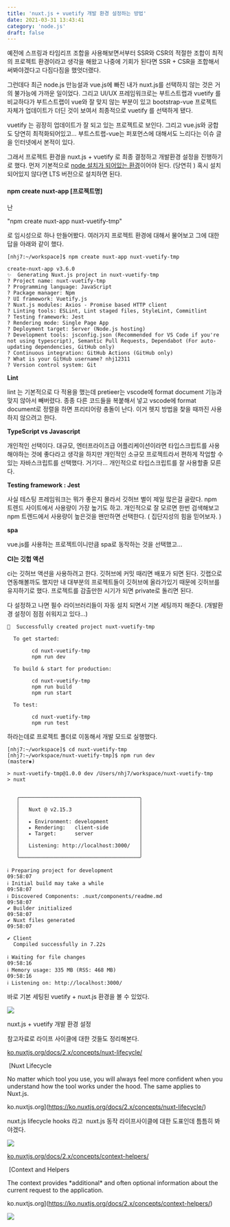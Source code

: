 ```yaml
---
title: 'nuxt.js + vuetify 개발 환경 설정하는 방법'
date: 2021-03-31 13:43:41
category: 'node.js'
draft: false
---
```


예전에 스프링과 타임리프 조합을 사용해보면서부터 SSR와 CSR의 적절한 조합이 최적의 프로젝트 환경이라고 생각을 해왔고 나중에 기회가 된다면 SSR + CSR을 조합해서 써봐야겠다고 다짐다짐을 했엇더랬다. 

그런데다 최근 node.js 만능설과 vue.js에 빠진 내가 nuxt.js를 선택하지 않는 것은 거의 불가능에 가까운 일이었다. 그리고 UI/UX 프레임워크로는 부트스트랩과 vuetify 를 비교하다가 부트스트랩이 vue와 잘 맞지 않는 부분이 있고 bootstrap-vue 프로젝트 자체가 업데이트가 더딘 것이 보여서 최종적으로 vuetify 를 선택하게 됐다. 

vuetify 는 굉장히 업데이트가 잘 되고 있는 프로젝트로 보인다. 그리고 vue.js와 궁합도 당연히 최적화되어있고... 부트스트랩-vue는 퍼포먼스에 대해서도 느리다는 이슈 글을 인터넷에서 본적이 있다. 

그래서 프로젝트 환경을 nuxt.js + vuetify 로 최종 결정하고 개발환경 설정을 진행하기로 했다. 먼저 기본적으로 [node 설치가 되어있는 환경](https://nodejs.org/ko/)이어야 된다. (당연히 ) 혹시 설치되어있지 않다면 LTS 버전으로 설치하면 된다. 

#### **npm create nuxt-app \[프로젝트명\]**

난

"npm create nuxt-app nuxt-vuetify-tmp"

로 임시성으로 하나 만들어봤다. 여러가지 프로젝트 환경에 대해서 물어보고 그에 대한 답을 아래와 같이 했다. 

    [nhj7:~/workspace]$ npm create nuxt-app nuxt-vuetify-tmp
    
    create-nuxt-app v3.6.0
    ✨  Generating Nuxt.js project in nuxt-vuetify-tmp
    ? Project name: nuxt-vuetify-tmp
    ? Programming language: JavaScript
    ? Package manager: Npm
    ? UI framework: Vuetify.js
    ? Nuxt.js modules: Axios - Promise based HTTP client
    ? Linting tools: ESLint, Lint staged files, StyleLint, Commitlint
    ? Testing framework: Jest
    ? Rendering mode: Single Page App
    ? Deployment target: Server (Node.js hosting)
    ? Development tools: jsconfig.json (Recommended for VS Code if you're not using typescript), Semantic Pull Requests, Dependabot (For auto-updating dependencies, GitHub only)
    ? Continuous integration: GitHub Actions (GitHub only)
    ? What is your GitHub username? nhj12311
    ? Version control system: Git

**Lint**

lint 는 기본적으로 다 적용을 했는데 pretieer는 vscode에 format document 기능과 맞지 않아서 빼버렸다. 종종 다른 코드들을 복붙해서 넣고 vscode에 format document로 정렬을 하면 프리티어랑 충돌이 난다. 이거 헷지 방법을 찾을 때까진 사용하지 않으려고 한다. 

**TypeScript vs Javascript**

개인적인 선택이다. 대규모, 엔터프라이즈급 어플리케이션이라면 타입스크립트를 사용해야하는 것에 좋다라고 생각을 하지만 개인적인 소규모 프로젝트라서 편하게 작업할 수 있는 자바스크립트를 선택했다. 거기다... 개인적으로 타입스크립트를 잘 사용할줄 모른다. 

**Testing framework : Jest** 

사실 테스팅 프레임워크는 뭐가 좋은지 몰라서 깃허브 별이 제일 많은걸 골랐다. npm 트렌드 사이트에서 사용량이 가장 높기도 하고. 개인적으로 잘 모르면 한번 검색해보고 npm 트렌드에서 사용량이 높은것을 왠만하면 선택한다. ( 집단지성의 힘을 믿어보자. )

**spa**

vue.js를 사용하는 프로젝트이니만큼 spa로 동작하는 것을 선택했고... 

**CI는 깃헙 액션**

ci는 깃허브 액션을 사용하려고 한다. 깃허브에 커밋 때리면 배포가 되면 된다. 깃랩으로 연동해볼까도 했지만 내 대부분의 프로젝트들이 깃허브에 올라가있기 때문에 깃허브를 유지하기로 했다. 프로젝트를 감출만한 시기가 되면 private로 돌리면 된다. 

다 설정하고 나면 필수 라이브러리들이 자동 설치 되면서 기본 세팅까지 해준다. (개발환경 설정이 점점 쉬워지고 있다...)

    🎉  Successfully created project nuxt-vuetify-tmp
    
      To get started:
    
            cd nuxt-vuetify-tmp
            npm run dev
    
      To build & start for production:
    
            cd nuxt-vuetify-tmp
            npm run build
            npm run start
    
      To test:
    
            cd nuxt-vuetify-tmp
            npm run test

하라는데로 프로젝트 폴더로 이동해서 개발 모드로 실행했다. 

    [nhj7:~/workspace]$ cd nuxt-vuetify-tmp
    [nhj7:~/workspace/nuxt-vuetify-tmp]$ npm run dev                                                                                                                              (master✱) 
    
    > nuxt-vuetify-tmp@1.0.0 dev /Users/nhj7/workspace/nuxt-vuetify-tmp
    > nuxt
    
    
       ╭───────────────────────────────────────╮
       │                                       │
       │   Nuxt @ v2.15.3                      │
       │                                       │
       │   ▸ Environment: development          │
       │   ▸ Rendering:   client-side          │
       │   ▸ Target:      server               │
       │                                       │
       │   Listening: http://localhost:3000/   │
       │                                       │
       ╰───────────────────────────────────────╯
    
    ℹ Preparing project for development                                                                                                                                            09:58:07
    ℹ Initial build may take a while                                                                                                                                               09:58:07
    ℹ Discovered Components: .nuxt/components/readme.md                                                                                                                            09:58:07
    ✔ Builder initialized                                                                                                                                                          09:58:07
    ✔ Nuxt files generated                                                                                                                                                         09:58:07
    
    ✔ Client
      Compiled successfully in 7.22s
    
    ℹ Waiting for file changes                                                                                                                                                     09:58:16
    ℹ Memory usage: 335 MB (RSS: 468 MB)                                                                                                                                           09:58:16
    ℹ Listening on: http://localhost:3000/   

바로 기본 세팅된 vuetify + nuxt.js 환경을 볼 수 있었다. 

![](https://blog.kakaocdn.net/dn/cjZshk/btq0DsaBLq4/j1n5coPWC5AuBjx0oo2VmK/img.png)

nuxt.js + vuetify 개발 환경 설정

참고자료로 라이프 사이클에 대한 것들도 정리해본다. 

[ko.nuxtjs.org/docs/2.x/concepts/nuxt-lifecycle/](https://ko.nuxtjs.org/docs/2.x/concepts/nuxt-lifecycle/)

 [Nuxt Lifecycle

No matter which tool you use, you will always feel more confident when you understand how the tool works under the hood. The same applies to Nuxt.js.

ko.nuxtjs.org](https://ko.nuxtjs.org/docs/2.x/concepts/nuxt-lifecycle/)

nuxt.js lifecycle hooks 라고  nuxt.js 동작 라이프사이클에 대한 도표인데 틈틈히 봐야겠다. 

![](https://blog.kakaocdn.net/dn/bFL76L/btq1qOMplVf/p47xYOcV66j8IEFi2JdDkk/img.jpg)

[ko.nuxtjs.org/docs/2.x/concepts/context-helpers/](https://ko.nuxtjs.org/docs/2.x/concepts/context-helpers/)

 [Context and Helpers

The context provides \*additional\* and often optional information about the current request to the application.

ko.nuxtjs.org](https://ko.nuxtjs.org/docs/2.x/concepts/context-helpers/)

![](https://blog.kakaocdn.net/dn/epOX0V/btq1vhs2S5S/ov1pUx7uUMmXGyIOtYZIgK/img.jpg)
